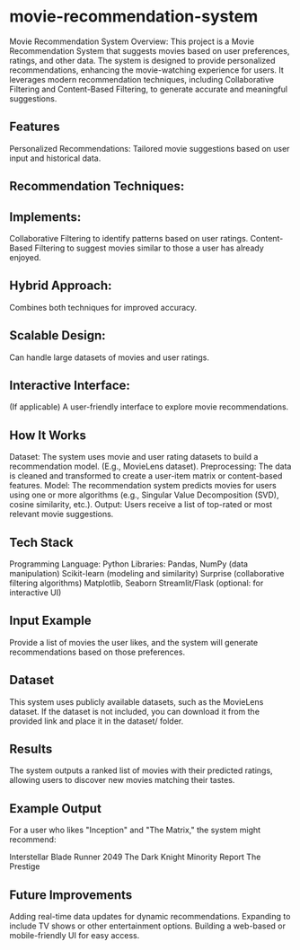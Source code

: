 # movie-recommendation-system
Movie Recommendation System
Overview:
This project is a Movie Recommendation System that suggests movies based on user preferences, ratings, and other data. The system is designed to provide personalized recommendations, enhancing the movie-watching experience for users. It leverages modern recommendation techniques, including Collaborative Filtering and Content-Based Filtering, to generate accurate and meaningful suggestions.

## Features
Personalized Recommendations: Tailored movie suggestions based on user input and historical data.
## Recommendation Techniques: 
## Implements:
Collaborative Filtering to identify patterns based on user ratings.
Content-Based Filtering to suggest movies similar to those a user has already enjoyed.
## Hybrid Approach: 
Combines both techniques for improved accuracy.
## Scalable Design: 
Can handle large datasets of movies and user ratings.
## Interactive Interface: 
(If applicable) A user-friendly interface to explore movie recommendations.

## How It Works
Dataset: The system uses movie and user rating datasets to build a recommendation model. (E.g., MovieLens dataset).
Preprocessing: The data is cleaned and transformed to create a user-item matrix or content-based features.
Model: The recommendation system predicts movies for users using one or more algorithms (e.g., Singular Value Decomposition (SVD), cosine similarity, etc.).
Output: Users receive a list of top-rated or most relevant movie suggestions.

## Tech Stack
Programming Language: Python
Libraries: Pandas, NumPy (data manipulation)
Scikit-learn (modeling and similarity)
Surprise (collaborative filtering algorithms)
Matplotlib, Seaborn
Streamlit/Flask (optional: for interactive UI)

## Input Example
Provide a list of movies the user likes, and the system will generate recommendations based on those preferences.

## Dataset
This system uses publicly available datasets, such as the MovieLens dataset. If the dataset is not included, you can download it from the provided link and place it in the dataset/ folder.

## Results
The system outputs a ranked list of movies with their predicted ratings, allowing users to discover new movies matching their tastes.

## Example Output
For a user who likes "Inception" and "The Matrix," the system might recommend:

Interstellar
Blade Runner 2049
The Dark Knight
Minority Report
The Prestige

## Future Improvements
Adding real-time data updates for dynamic recommendations.
Expanding to include TV shows or other entertainment options.
Building a web-based or mobile-friendly UI for easy access.









